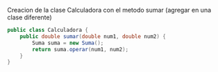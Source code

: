 Creacion de la clase Calculadora con el metodo sumar (agregar en una clase diferente)

```java
public class Calculadora {
    public double sumar(double num1, double num2) {
        Suma suma = new Suma();
        return suma.operar(num1, num2);
    }
}
```